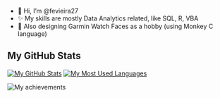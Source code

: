 - 👋 Hi, I’m @fevieira27
- ✨ My skills are mostly Data Analytics related, like SQL, R, VBA
- 🌱 Also designing Garmin Watch Faces as a hobby (using Monkey C language)

## My GitHub Stats

<a href="https://github.com/fevieira27"><img align="center" src="https://github-readme-stats.vercel.app/api?username=fevieira27&show_icons=true&include_all_commits=true&hide=prs&theme=dracula&hide_border=true" alt="My GitHub Stats" /></a> <a href="https://github.com/fevieira27"><img align="center" src="https://github-readme-stats.vercel.app/api/top-langs/?username=fevieira27&theme=dracula&hide_border=true" alt="My Most Used Languages" /></a>

![My achievements](https://github-profile-trophy.vercel.app/?username=fevieira27&show_icons=true&hide_border=true&include_all_commits=true&theme=dracula&no-frame=true&title=Joined2020,Experience,Stars,Commits,Repositories,Issues,Followers)

<!---  merko
&count_private=true
&layout=compact
fevieira27/fevieira27 is a ✨ special ✨ repository because its `README.md` (this file) appears on your GitHub profile.
You can click the Preview link to take a look at your changes.
--->
